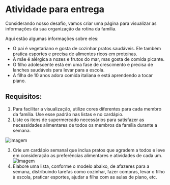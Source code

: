 # Atividade para entrega

Considerando nosso desafio, vamos criar uma página para visualizar as  informações da sua organização da rotina da familia.

Aqui estão algumas informações sobre eles:

- O pai é vegetariano e gosta de cozinhar pratos saudáveis. Ele também pratica esportes e precisa de alimentos ricos em proteínas.
- A mãe é alérgica a nozes e frutos do mar, mas gosta de comida picante.
- O filho adolescente está em uma fase de crescimento e precisa de lanches saudáveis para levar para a escola.
- A filha de 10 anos adora comida italiana e está aprendendo a tocar piano.

## Requisitos:

1. Para facilitar a visualização, utilize cores diferentes para cada membro da família. Use esse padrão nas listas e no cardápio. 
2. Liste os itens de supermercado necessários para satisfazer as necessidades alimentares de todos os membros da família durante a semana.

![imagem](https://vargasleticia.notion.site/image/https%3A%2F%2Fprod-files-secure.s3.us-west-2.amazonaws.com%2F9f29284f-4e16-4ce5-a570-5f0bd85bf977%2Ffd66298c-0c26-4ffb-8f63-ea3f9d4f86b4%2FCaptura_de_Tela_2023-10-04_as_21.56.04.png?table=block&id=bedcc106-3035-4be5-be9f-a35dc82b2d71&spaceId=9f29284f-4e16-4ce5-a570-5f0bd85bf977&width=540&userId=&cache=v2)

3. Crie um cardápio semanal que inclua pratos que agradem a todos e leve em consideração as preferências alimentares e atividades de cada um.
![imagem](https://vargasleticia.notion.site/image/https%3A%2F%2Fprod-files-secure.s3.us-west-2.amazonaws.com%2F9f29284f-4e16-4ce5-a570-5f0bd85bf977%2F35d09a94-f1fc-49c1-980a-b886884d21b6%2FCaptura_de_Tela_2023-10-04_as_22.01.38.png?table=block&id=fa8a7272-f30f-46f7-997b-c57c18793033&spaceId=9f29284f-4e16-4ce5-a570-5f0bd85bf977&width=1590&userId=&cache=v2)
4. Elabore uma lista, conforme o modelo abaixo, de afazeres para a semana, distribuindo tarefas como cozinhar, fazer compras, levar o filho à escola, praticar esportes, ajudar a filha com as aulas de piano, etc.   
